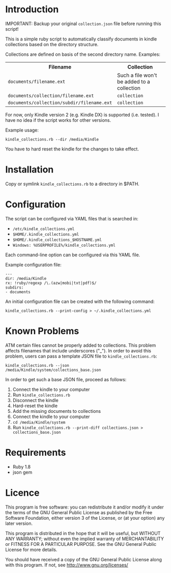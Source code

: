 Introduction
============

IMPORTANT: Backup your original `collection.json` file before running 
this script!

This is a simple ruby script to automatically classify documents in 
kindle collections based on the directory structure.

Collections are defined on basis of the second directory name. Examples:

<table>
<tr>
<th>Filename</th>
<th>Collection</th>
</tr>
<tr>
<td><code>documents/filename.ext</code></td>
<td>Such a file won't be added to a collection</td>
</tr>
<tr>
<td><code>documents/collection/filename.ext</code></td>
<td><code>collection</code></td>
</tr>
<tr>
<td><code>documents/collection/subdir/filename.ext</code></td>
<td><code>collection</code></td>
</tr>
</table>

For now, only Kindle version 2 (e.g. Kindle DX) is supported (i.e. 
tested). I have no idea if the script works for other versions.

Example usage:

    kindle_collections.rb --dir /media/Kindle

You have to hard reset the kindle for the changes to take effect.


Installation
============

Copy or symlink `kindle_collections.rb` to a directory in $PATH.


Configuration
=============

The script can be configured via YAML files that is searched in:

- `/etc/kindle_collections.yml`
- `$HOME/.kindle_collections.yml`
- `$HOME/.kindle_collections_$HOSTNAME.yml`
- `Windows: %USERPROFILE%/kindle_collections.yml`

Each command-line option can be configured via this YAML file.

Example configuration file:

    --- 
    dir: /media/Kindle
    rx: !ruby/regexp /\.(azw|mobi|txt|pdf)$/
    subdirs: 
    - documents

An initial configuration file can be created with the following command:

    kindle_collections.rb --print-config > ~/.kindle_collections.yml


Known Problems
==============

ATM certain files cannot be properly added to collections. This problem 
affects filenames that include underscores ("\_"). In order to avoid 
this problem, users can pass a template JSON file to 
`kindle_collections.rb`:

    kindle_collections.rb --json /media/Kindle/system/collections_base.json

In order to get such a base JSON file, proceed as follows:

1. Connect the kindle to your computer
2. Run `kindle_collections.rb`
3. Disconnect the kindle
4. Hard-reset the kindle
5. Add the missing documents to collections
6. Connect the kindle to your computer
7. `cd /media/Kindle/system`
9. Run `kindle_collections.rb --print-diff collections.json > collections_base.json`


Requirements
============

- Ruby 1.8
- json gem


Licence
=======

This program is free software: you can redistribute it and/or modify
it under the terms of the GNU General Public License as published by
the Free Software Foundation, either version 3 of the License, or
(at your option) any later version.

This program is distributed in the hope that it will be useful,
but WITHOUT ANY WARRANTY; without even the implied warranty of
MERCHANTABILITY or FITNESS FOR A PARTICULAR PURPOSE.  See the
GNU General Public License for more details.

You should have received a copy of the GNU General Public License
along with this program.  If not, see http://www.gnu.org/licenses/

